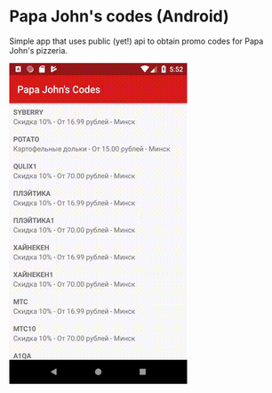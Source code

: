 # Papa John's codes (Android)
Simple app that uses public (yet!) api to obtain promo codes for Papa John's pizzeria.

![](https://github.com/dtuskenis/papajohnscodes-android/blob/master/demo.gif)

